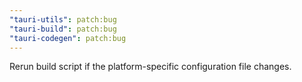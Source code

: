 ```yaml
---
"tauri-utils": patch:bug
"tauri-build": patch:bug
"tauri-codegen": patch:bug
---
```


Rerun build script if the platform-specific configuration file changes.
